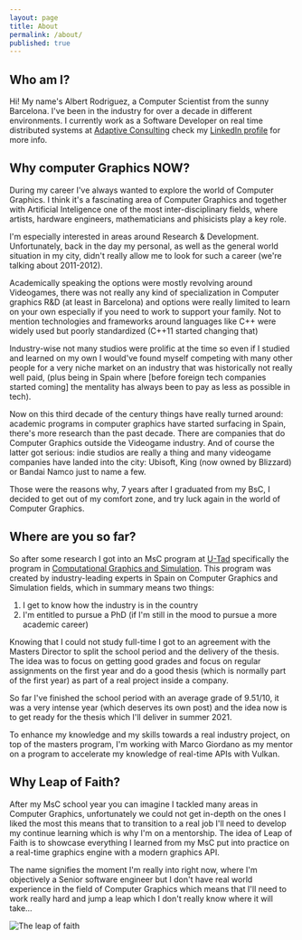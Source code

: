 ```yaml
---
layout: page
title: About
permalink: /about/
published: true
---
```

## Who am I?
Hi! My name's Albert Rodriguez, a Computer Scientist from the sunny Barcelona. I've been in the industry for over a decade in different environments. I currently work as a Software Developer on real time distributed systems at [Adaptive Consulting](https://weareadaptive.com) check my [LinkedIn profile](https://www.linkedin.com/in/albertrodriguezfranco/) for more info.

## Why computer Graphics NOW?
During my career I've always wanted to explore the world of Computer Graphics. I think it's a fascinating area of Computer Graphics and together with Artificial Inteligence one of the most inter-disciplinary fields, where artists, hardware engineers, mathematicians and phisicists play a key role. 

I'm especially interested in areas around Research & Development. Unfortunately, back in the day my personal, as well as the general world situation in my city, didn't really allow me to look for such a career (we're talking about 2011-2012).

Academically speaking the options were mostly revolving around Videogames, there was not really any kind of specialization in Computer graphics R&D (at least in Barcelona) and options were really limited to learn on your own especially if you need to work to support your family. Not to mention technologies and frameworks around languages like C++ were widely used but poorly standardized (C++11 started changing that)

Industry-wise not many studios were prolific at the time so even if I studied and learned on my own I would've found myself competing with many other people for a very niche market on an industry that was historically not really well paid, (plus being in Spain where [before foreign tech companies started coming] the mentality has always been to pay as less as possible in tech).

Now on this third decade of the century things have really turned around: academic programs in computer graphics have started surfacing in Spain, there's more research than the past decade. There are companies that do Computer Graphics outside the Videogame industry. And of course the latter got serious: indie studios are really a thing and many videogame companies have landed into the city: Ubisoft, King (now owned by Blizzard) or Bandai Namco just to name a few.

Those were the reasons why, 7 years after I graduated from my BsC, I decided to get out of my comfort zone, and try luck again in the world of Computer Graphics.

## Where are you so far?
So after some research I got into an MsC program at [U-Tad](https://www.u-tad.com/) specifically the program in [Computational Graphics and Simulation](https://www.u-tad.com/en/studies/masters-degree-in-computational-graphics-and-simulation/). This program was created by industry-leading experts in Spain on Computer Graphics and Simulation fields, which in summary means two things:
1. I get to know how the industry is in the country
2. I'm entitled to pursue a PhD (if I'm still in the mood to pursue a more academic career)

Knowing that I could not study full-time I got to an agreement with the Masters Director to split the school period and the delivery of the thesis. The idea was to focus on getting good grades and focus on regular assignments on the first year and do a good thesis (which is normally part of the first year) as part of a real project inside a company.

So far I've finished the school period with an average grade of 9.51/10, it was a very intense year (which deserves its own post) and the idea now is to get ready for the thesis which I'll deliver in summer 2021.

To enhance my knowledge and my skills towards a real industry project, on top of the masters program, I'm working with Marco Giordano as my mentor on a program to accelerate my knowledge of real-time APIs with Vulkan.

## Why Leap of Faith?
After my MsC school year you can imagine I tackled many areas in Computer Graphics, unfortunately we could not get in-depth on the ones I liked the most this means that to transition to a real job I'll need to develop my continue learning which is why I'm on a mentorship. The idea of Leap of Faith is to showcase everything I learned from my MsC put into practice on a real-time graphics engine with a modern graphics API.

The name signifies the moment I'm really into right now, where I'm objectively a Senior software engineer but I don't have real world experience in the field of Computer Graphics which means that I'll need to work really hard and jump a leap which I don't really know where it will take...

![The leap of faith]({{site.baseurl}}/leapoffaith.png)


